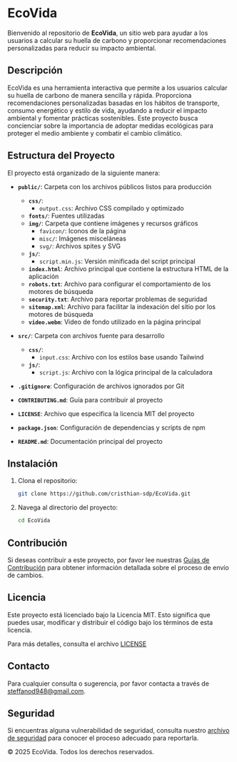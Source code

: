 # EcoVida

Bienvenido al repositorio de **EcoVida**, un sitio web para ayudar a los usuarios a calcular su huella de carbono y proporcionar recomendaciones personalizadas para reducir su impacto ambiental.

## Descripción

EcoVida es una herramienta interactiva que permite a los usuarios calcular su huella de carbono de manera sencilla y rápida. Proporciona recomendaciones personalizadas basadas en los hábitos de transporte, consumo energético y estilo de vida, ayudando a reducir el impacto ambiental y fomentar prácticas sostenibles. Este proyecto busca concienciar sobre la importancia de adoptar medidas ecológicas para proteger el medio ambiente y combatir el cambio climático.

## Estructura del Proyecto

El proyecto está organizado de la siguiente manera:

- **`public/`**: Carpeta con los archivos públicos listos para producción
  - **`css/`**: 
    - `output.css`: Archivo CSS compilado y optimizado
  - **`fonts/`**: Fuentes utilizadas  
  - **`img/`**: Carpeta que contiene imágenes y recursos gráficos
    - `favicon/`: Iconos de la página
    - `misc/`: Imágenes misceláneas
    - `svg/`: Archivos spites y SVG
  - **`js/`**: 
    - `script.min.js`: Versión minificada del script principal
  - **`index.html`**: Archivo principal que contiene la estructura HTML de la aplicación
  - **`robots.txt`**: Archivo para configurar el comportamiento de los motores de búsqueda
  - **`security.txt`**: Archivo para reportar problemas de seguridad
  - **`sitemap.xml`**: Archivo para facilitar la indexación del sitio por los motores de búsqueda
  - **`video.webm`**: Video de fondo utilizado en la página principal

- **`src/`**: Carpeta con archivos fuente para desarrollo
  - **`css/`**:
    - `input.css`: Archivo con los estilos base usando Tailwind
  - **`js/`**: 
    - `script.js`: Archivo con la lógica principal de la calculadora

- **`.gitignore`**: Configuración de archivos ignorados por Git
- **`CONTRIBUTING.md`**: Guía para contribuir al proyecto
- **`LICENSE`**: Archivo que especifica la licencia MIT del proyecto
- **`package.json`**: Configuración de dependencias y scripts de npm
- **`README.md`**: Documentación principal del proyecto

## Instalación

1. Clona el repositorio:
   ```sh
   git clone https://github.com/cristhian-sdp/EcoVida.git

2. Navega al directorio del proyecto:
    ```sh
   cd EcoVida

## Contribución

Si deseas contribuir a este proyecto, por favor lee nuestras [Guías de Contribución](./CONTRIBUTING.md) para obtener información detallada sobre el proceso de envío de cambios.

## Licencia

Este proyecto está licenciado bajo la Licencia MIT. Esto significa que puedes usar, modificar y distribuir el código bajo los términos de esta licencia.

Para más detalles, consulta el archivo [LICENSE](./LICENSE)

## Contacto

Para cualquier consulta o sugerencia, por favor contacta a través de [steffanod948@gmail.com](mailto:steffanod948@gmail.com).

## Seguridad

Si encuentras alguna vulnerabilidad de seguridad, consulta nuestro [archivo de seguridad](public/security.txt) para conocer el proceso adecuado para reportarla.

© 2025 EcoVida. Todos los derechos reservados.
